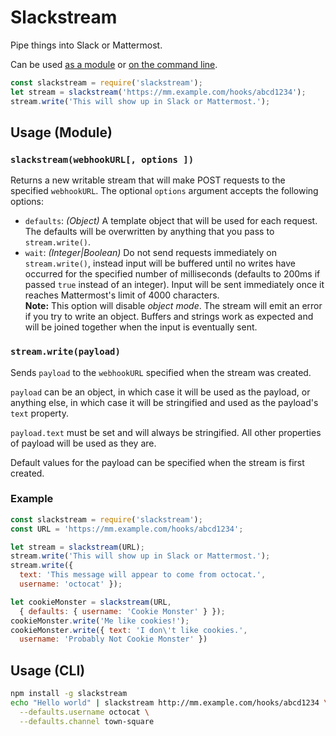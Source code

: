 # Slackstream

Pipe things into Slack or Mattermost.

Can be used [as a module](#usage-module) or [on the command line](#usage-cli).

```js
const slackstream = require('slackstream');
let stream = slackstream('https://mm.example.com/hooks/abcd1234');
stream.write('This will show up in Slack or Mattermost.');
```

## Usage (Module)

### `slackstream(webhookURL[, options ])`

Returns a new writable stream that will make POST requests to the specified
`webhookURL`. The optional `options` argument accepts the following options:

* `defaults`: *(Object)* A template object that will be used for each request.
  The defaults will be overwritten by anything that you pass to `stream.write()`.
* `wait`: *(Integer|Boolean)* Do not send requests immediately on
  `stream.write()`, instead input will be buffered until no writes have occurred
  for the specified number of milliseconds (defaults to 200ms if passed `true`
  instead of an integer). Input will be sent immediately once it reaches
  Mattermost's limit of 4000 characters.  
  **Note:** This option will disable *object mode*. The stream will emit an
  error if you try to write an object. Buffers and strings work as expected
  and will be joined together when the input is eventually sent.

### `stream.write(payload)`

Sends `payload` to the `webhookURL` specified when the stream was created.

`payload` can be an object, in which case it will be used as the payload, or
anything else, in which case it will be stringified and used as the payload's
`text` property.

`payload.text` must be set and will always be stringified. All other properties
of payload will be used as they are.

Default values for the payload can be specified when the stream is first
created.

### Example

```js
const slackstream = require('slackstream');
const URL = 'https://mm.example.com/hooks/abcd1234';

let stream = slackstream(URL);
stream.write('This will show up in Slack or Mattermost.');
stream.write({
  text: 'This message will appear to come from octocat.',
  username: 'octocat' });

let cookieMonster = slackstream(URL,
  { defaults: { username: 'Cookie Monster' } });
cookieMonster.write('Me like cookies!');
cookieMonster.write({ text: 'I don\'t like cookies.',
  username: 'Probably Not Cookie Monster' })
```


## Usage (CLI)

```sh
npm install -g slackstream
echo "Hello world" | slackstream http://mm.example.com/hooks/abcd1234 \
  --defaults.username octocat \
  --defaults.channel town-square
```

